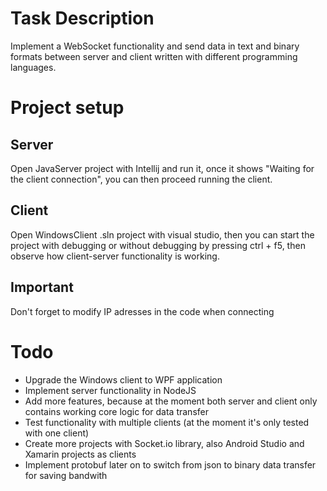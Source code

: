 # Task Description
Implement a WebSocket functionality and send data in text and binary formats between server and client written with different programming languages.

# Project setup

## Server
Open JavaServer project with Intellij and run it, once it shows "Waiting for the client connection", you can then proceed running the client.

## Client
Open WindowsClient .sln project with visual studio, then you can start the project with debugging or without debugging by pressing ctrl + f5, then observe how client-server functionality is working.

## Important
Don't forget to modify IP adresses in the code when connecting

# Todo
* Upgrade the Windows client to WPF application
* Implement server functionality in NodeJS
* Add more features, because at the moment both server and client only contains working core logic for data transfer
* Test functionality with multiple clients (at the moment it's only tested with one client)
* Create more projects with Socket.io library, also Android Studio and Xamarin projects as clients
* Implement protobuf later on to switch from json to binary data transfer for saving bandwith